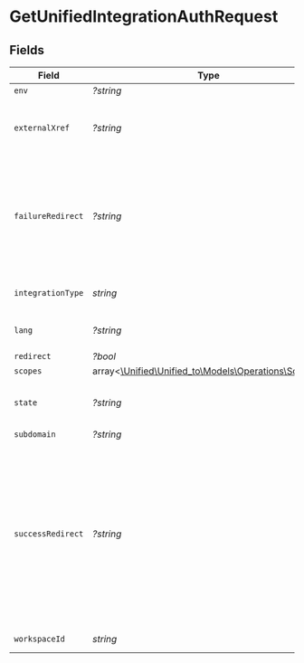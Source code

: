 # GetUnifiedIntegrationAuthRequest


## Fields

| Field                                                                                                                                                                                              | Type                                                                                                                                                                                               | Required                                                                                                                                                                                           | Description                                                                                                                                                                                        |
| -------------------------------------------------------------------------------------------------------------------------------------------------------------------------------------------------- | -------------------------------------------------------------------------------------------------------------------------------------------------------------------------------------------------- | -------------------------------------------------------------------------------------------------------------------------------------------------------------------------------------------------- | -------------------------------------------------------------------------------------------------------------------------------------------------------------------------------------------------- |
| `env`                                                                                                                                                                                              | *?string*                                                                                                                                                                                          | :heavy_minus_sign:                                                                                                                                                                                 | N/A                                                                                                                                                                                                |
| `externalXref`                                                                                                                                                                                     | *?string*                                                                                                                                                                                          | :heavy_minus_sign:                                                                                                                                                                                 | Your user identifier to associate with the new Integration                                                                                                                                         |
| `failureRedirect`                                                                                                                                                                                  | *?string*                                                                                                                                                                                          | :heavy_minus_sign:                                                                                                                                                                                 | The URL where you want the user to be redirect to after an unsuccessful authentication. An "error" variable will be appended.                                                                      |
| `integrationType`                                                                                                                                                                                  | *string*                                                                                                                                                                                           | :heavy_check_mark:                                                                                                                                                                                 | Type of the supported integration                                                                                                                                                                  |
| `lang`                                                                                                                                                                                             | *?string*                                                                                                                                                                                          | :heavy_minus_sign:                                                                                                                                                                                 | Language: en, fr, es, it, pt, zh, hi                                                                                                                                                               |
| `redirect`                                                                                                                                                                                         | *?bool*                                                                                                                                                                                            | :heavy_minus_sign:                                                                                                                                                                                 | N/A                                                                                                                                                                                                |
| `scopes`                                                                                                                                                                                           | array<[\Unified\Unified_to\Models\Operations\Scopes](../../Models/Operations/Scopes.md)>                                                                                                           | :heavy_minus_sign:                                                                                                                                                                                 | N/A                                                                                                                                                                                                |
| `state`                                                                                                                                                                                            | *?string*                                                                                                                                                                                          | :heavy_minus_sign:                                                                                                                                                                                 | Extra state to send back to your success URL                                                                                                                                                       |
| `subdomain`                                                                                                                                                                                        | *?string*                                                                                                                                                                                          | :heavy_minus_sign:                                                                                                                                                                                 | N/A                                                                                                                                                                                                |
| `successRedirect`                                                                                                                                                                                  | *?string*                                                                                                                                                                                          | :heavy_minus_sign:                                                                                                                                                                                 | The URL where you want the user to be redirect to after a successful authorization.  The connection ID will be appended with (id=<connectionId>) to this URL, as will the state that was provided. |
| `workspaceId`                                                                                                                                                                                      | *string*                                                                                                                                                                                           | :heavy_check_mark:                                                                                                                                                                                 | The ID of the workspace                                                                                                                                                                            |